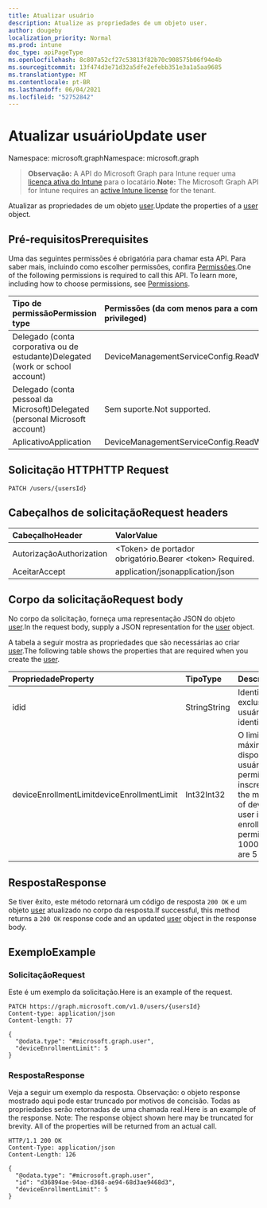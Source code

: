 ```yaml
---
title: Atualizar usuário
description: Atualize as propriedades de um objeto user.
author: dougeby
localization_priority: Normal
ms.prod: intune
doc_type: apiPageType
ms.openlocfilehash: 8c807a52cf27c53813f82b70c908575b06f94e4b
ms.sourcegitcommit: 13f474d3e71d32a5dfe2efebb351e3a1a5aa9685
ms.translationtype: MT
ms.contentlocale: pt-BR
ms.lasthandoff: 06/04/2021
ms.locfileid: "52752842"
---
```

# <a name="update-user"></a><span data-ttu-id="eed3b-103">Atualizar usuário</span><span class="sxs-lookup"><span data-stu-id="eed3b-103">Update user</span></span>

<span data-ttu-id="eed3b-104">Namespace: microsoft.graph</span><span class="sxs-lookup"><span data-stu-id="eed3b-104">Namespace: microsoft.graph</span></span>

> <span data-ttu-id="eed3b-105">**Observação:** A API do Microsoft Graph para Intune requer uma [licença ativa do Intune](https://go.microsoft.com/fwlink/?linkid=839381) para o locatário.</span><span class="sxs-lookup"><span data-stu-id="eed3b-105">**Note:** The Microsoft Graph API for Intune requires an [active Intune license](https://go.microsoft.com/fwlink/?linkid=839381) for the tenant.</span></span>

<span data-ttu-id="eed3b-106">Atualizar as propriedades de um objeto [user](../resources/intune-onboarding-user.md).</span><span class="sxs-lookup"><span data-stu-id="eed3b-106">Update the properties of a [user](../resources/intune-onboarding-user.md) object.</span></span>

## <a name="prerequisites"></a><span data-ttu-id="eed3b-107">Pré-requisitos</span><span class="sxs-lookup"><span data-stu-id="eed3b-107">Prerequisites</span></span>
<span data-ttu-id="eed3b-p101">Uma das seguintes permissões é obrigatória para chamar esta API. Para saber mais, incluindo como escolher permissões, confira [Permissões](/graph/permissions-reference).</span><span class="sxs-lookup"><span data-stu-id="eed3b-p101">One of the following permissions is required to call this API. To learn more, including how to choose permissions, see [Permissions](/graph/permissions-reference).</span></span>

|<span data-ttu-id="eed3b-110">Tipo de permissão</span><span class="sxs-lookup"><span data-stu-id="eed3b-110">Permission type</span></span>|<span data-ttu-id="eed3b-111">Permissões (da com menos para a com mais privilégios)</span><span class="sxs-lookup"><span data-stu-id="eed3b-111">Permissions (from least to most privileged)</span></span>|
|:---|:---|
|<span data-ttu-id="eed3b-112">Delegado (conta corporativa ou de estudante)</span><span class="sxs-lookup"><span data-stu-id="eed3b-112">Delegated (work or school account)</span></span>|<span data-ttu-id="eed3b-113">DeviceManagementServiceConfig.ReadWrite.All</span><span class="sxs-lookup"><span data-stu-id="eed3b-113">DeviceManagementServiceConfig.ReadWrite.All</span></span>|
|<span data-ttu-id="eed3b-114">Delegado (conta pessoal da Microsoft)</span><span class="sxs-lookup"><span data-stu-id="eed3b-114">Delegated (personal Microsoft account)</span></span>|<span data-ttu-id="eed3b-115">Sem suporte.</span><span class="sxs-lookup"><span data-stu-id="eed3b-115">Not supported.</span></span>|
|<span data-ttu-id="eed3b-116">Aplicativo</span><span class="sxs-lookup"><span data-stu-id="eed3b-116">Application</span></span>|<span data-ttu-id="eed3b-117">DeviceManagementServiceConfig.ReadWrite.All</span><span class="sxs-lookup"><span data-stu-id="eed3b-117">DeviceManagementServiceConfig.ReadWrite.All</span></span>|

## <a name="http-request"></a><span data-ttu-id="eed3b-118">Solicitação HTTP</span><span class="sxs-lookup"><span data-stu-id="eed3b-118">HTTP Request</span></span>
<!-- {
  "blockType": "ignored"
}
-->
``` http
PATCH /users/{usersId}
```

## <a name="request-headers"></a><span data-ttu-id="eed3b-119">Cabeçalhos de solicitação</span><span class="sxs-lookup"><span data-stu-id="eed3b-119">Request headers</span></span>
|<span data-ttu-id="eed3b-120">Cabeçalho</span><span class="sxs-lookup"><span data-stu-id="eed3b-120">Header</span></span>|<span data-ttu-id="eed3b-121">Valor</span><span class="sxs-lookup"><span data-stu-id="eed3b-121">Value</span></span>|
|:---|:---|
|<span data-ttu-id="eed3b-122">Autorização</span><span class="sxs-lookup"><span data-stu-id="eed3b-122">Authorization</span></span>|<span data-ttu-id="eed3b-123">&lt;Token&gt; de portador obrigatório.</span><span class="sxs-lookup"><span data-stu-id="eed3b-123">Bearer &lt;token&gt; Required.</span></span>|
|<span data-ttu-id="eed3b-124">Aceitar</span><span class="sxs-lookup"><span data-stu-id="eed3b-124">Accept</span></span>|<span data-ttu-id="eed3b-125">application/json</span><span class="sxs-lookup"><span data-stu-id="eed3b-125">application/json</span></span>|

## <a name="request-body"></a><span data-ttu-id="eed3b-126">Corpo da solicitação</span><span class="sxs-lookup"><span data-stu-id="eed3b-126">Request body</span></span>
<span data-ttu-id="eed3b-127">No corpo da solicitação, forneça uma representação JSON do objeto [user](../resources/intune-onboarding-user.md).</span><span class="sxs-lookup"><span data-stu-id="eed3b-127">In the request body, supply a JSON representation for the [user](../resources/intune-onboarding-user.md) object.</span></span>

<span data-ttu-id="eed3b-128">A tabela a seguir mostra as propriedades que são necessárias ao criar [user](../resources/intune-onboarding-user.md).</span><span class="sxs-lookup"><span data-stu-id="eed3b-128">The following table shows the properties that are required when you create the [user](../resources/intune-onboarding-user.md).</span></span>

|<span data-ttu-id="eed3b-129">Propriedade</span><span class="sxs-lookup"><span data-stu-id="eed3b-129">Property</span></span>|<span data-ttu-id="eed3b-130">Tipo</span><span class="sxs-lookup"><span data-stu-id="eed3b-130">Type</span></span>|<span data-ttu-id="eed3b-131">Descrição</span><span class="sxs-lookup"><span data-stu-id="eed3b-131">Description</span></span>|
|:---|:---|:---|
|<span data-ttu-id="eed3b-132">id</span><span class="sxs-lookup"><span data-stu-id="eed3b-132">id</span></span>|<span data-ttu-id="eed3b-133">String</span><span class="sxs-lookup"><span data-stu-id="eed3b-133">String</span></span>|<span data-ttu-id="eed3b-134">Identificador exclusivo do usuário.</span><span class="sxs-lookup"><span data-stu-id="eed3b-134">Unique identifier of the user.</span></span>|
|<span data-ttu-id="eed3b-135">deviceEnrollmentLimit</span><span class="sxs-lookup"><span data-stu-id="eed3b-135">deviceEnrollmentLimit</span></span>|<span data-ttu-id="eed3b-136">Int32</span><span class="sxs-lookup"><span data-stu-id="eed3b-136">Int32</span></span>|<span data-ttu-id="eed3b-137">O limite do número máximo de dispositivos que o usuário tem permissão para inscrever.</span><span class="sxs-lookup"><span data-stu-id="eed3b-137">The limit on the maximum number of devices that the user is permitted to enroll.</span></span> <span data-ttu-id="eed3b-138">Os valores permitidos vão de 5 a 1000.</span><span class="sxs-lookup"><span data-stu-id="eed3b-138">Allowed values are 5 or 1000.</span></span>|



## <a name="response"></a><span data-ttu-id="eed3b-139">Resposta</span><span class="sxs-lookup"><span data-stu-id="eed3b-139">Response</span></span>
<span data-ttu-id="eed3b-140">Se tiver êxito, este método retornará um código de resposta `200 OK` e um objeto [user](../resources/intune-onboarding-user.md) atualizado no corpo da resposta.</span><span class="sxs-lookup"><span data-stu-id="eed3b-140">If successful, this method returns a `200 OK` response code and an updated [user](../resources/intune-onboarding-user.md) object in the response body.</span></span>

## <a name="example"></a><span data-ttu-id="eed3b-141">Exemplo</span><span class="sxs-lookup"><span data-stu-id="eed3b-141">Example</span></span>

### <a name="request"></a><span data-ttu-id="eed3b-142">Solicitação</span><span class="sxs-lookup"><span data-stu-id="eed3b-142">Request</span></span>
<span data-ttu-id="eed3b-143">Este é um exemplo da solicitação.</span><span class="sxs-lookup"><span data-stu-id="eed3b-143">Here is an example of the request.</span></span>
``` http
PATCH https://graph.microsoft.com/v1.0/users/{usersId}
Content-type: application/json
Content-length: 77

{
  "@odata.type": "#microsoft.graph.user",
  "deviceEnrollmentLimit": 5
}
```

### <a name="response"></a><span data-ttu-id="eed3b-144">Resposta</span><span class="sxs-lookup"><span data-stu-id="eed3b-144">Response</span></span>
<span data-ttu-id="eed3b-p103">Veja a seguir um exemplo da resposta. Observação: o objeto response mostrado aqui pode estar truncado por motivos de concisão. Todas as propriedades serão retornadas de uma chamada real.</span><span class="sxs-lookup"><span data-stu-id="eed3b-p103">Here is an example of the response. Note: The response object shown here may be truncated for brevity. All of the properties will be returned from an actual call.</span></span>
``` http
HTTP/1.1 200 OK
Content-Type: application/json
Content-Length: 126

{
  "@odata.type": "#microsoft.graph.user",
  "id": "d36894ae-94ae-d368-ae94-68d3ae9468d3",
  "deviceEnrollmentLimit": 5
}
```




